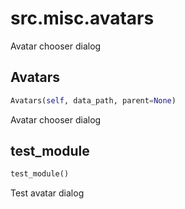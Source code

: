 <h1 id="src.misc.avatars">src.misc.avatars</h1>

Avatar chooser dialog
<h2 id="src.misc.avatars.Avatars">Avatars</h2>

```python
Avatars(self, data_path, parent=None)
```
Avatar chooser dialog
<h2 id="src.misc.avatars.test_module">test_module</h2>

```python
test_module()
```
Test avatar dialog
